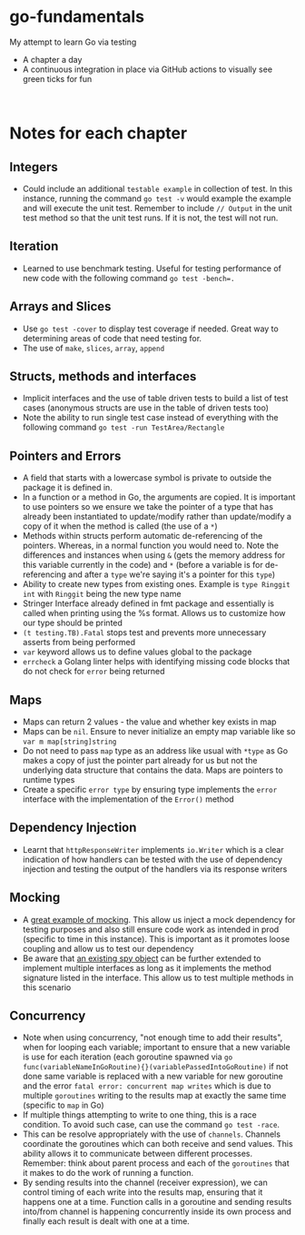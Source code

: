 # go-fundamentals
My attempt to learn Go via testing
- A chapter a day
- A continuous integration in place via GitHub actions to visually see green ticks for fun

<br/>

# Notes for each chapter
## Integers
- Could include an additional `testable example` in collection of test. In this instance, running the command `go test -v` would example the example and will execute the unit test. Remember to include `// Output` in the unit test method so that the unit test runs. If it is not, the test will not run.

## Iteration
- Learned to use benchmark testing. Useful for testing performance of new code with the following command `go test -bench=.`

## Arrays and Slices
- Use `go test -cover` to display test coverage if needed. Great way to determining areas of code that need testing for.
- The use of `make`, `slices`, `array`, `append`

## Structs, methods and interfaces
- Implicit interfaces and the use of table driven tests to build a list of test cases (anonymous structs are use in the table of driven tests too)
- Note the ability to run single test case instead of everything with the following command `go test -run TestArea/Rectangle`

## Pointers and Errors
- A field that starts with a lowercase symbol is private to outside the package it is defined in.
- In a function or a method in Go, the arguments are copied. It is important to use pointers so we ensure we take the pointer of a type that has already been instantiated to update/modify rather than update/modify a copy of it when the method is called (the use of a `*`)
- Methods within structs perform automatic de-referencing of the pointers. Whereas, in a normal function you would need to. Note the differences and instances when using `&` (gets the memory address for this variable currently in the code) and `*` (before a variable is for de-referencing and after a `type` we're saying it's a pointer for this `type`)
- Ability to create new types from existing ones. Example is `type Ringgit int` with `Ringgit` being the new type name
- Stringer Interface already defined in fmt package and essentially is called when printing using the %s format. Allows us to customize how our type should be printed
- `(t testing.TB).Fatal` stops test and prevents more unnecessary asserts from being performed
- `var` keyword allows us to define values global to the package
- `errcheck` a Golang  linter helps with identifying missing code blocks that do not check for `error` being returned

## Maps
- Maps can return 2 values - the value and whether key exists in map
- Maps can be `nil`. Ensure to never initialize an empty map variable like so `var m map[string]string`
- Do not need to pass `map` type as an address like usual with `*type` as Go makes a copy of just the pointer part already for us but not the underlying data structure that contains the data. Maps are pointers to runtime types
- Create a specific `error type` by ensuring type implements the `error` interface with the implementation of the `Error()` method

## Dependency Injection
- Learnt that `httpResponseWriter` implements `io.Writer` which is a clear indication of how handlers can be tested with the use of dependency injection and testing the output of the handlers via its response writers

## Mocking
- A [great example of mocking](https://github.com/25Ericcheong/go-fundamentals/commit/7902b04b1e1ecf2f249de3d6f2daa8a56365e4fe). This allow us inject a mock dependency for testing purposes and also still ensure code work as intended in prod (specific to time in this instance). This is important as it promotes loose coupling and allow us to test our dependency
- Be aware that [an existing spy object](https://github.com/25Ericcheong/go-fundamentals/commit/987fa702ad3c858521998b71fa0fa6aa939ffd32) can be further extended to implement multiple interfaces as long as it implements the method signature listed in the interface. This allow us to test multiple methods in this scenario

## Concurrency
- Note when using concurrency, "not enough time to add their results", when for looping each variable; important to ensure that a new variable is use for each iteration (each goroutine spawned via `go func(variableNameInGoRoutine){}(variablePassedIntoGoRoutine)` if not done same variable is replaced with a new variable for new goroutine and the error `fatal error: concurrent map writes` which is due to multiple `goroutines` writing to the results map at exactly the same time (specific to `map` in Go)
- If multiple things attempting to write to one thing, this is a race condition. To avoid such case, can use the command `go test -race`.
- This can be resolve appropriately with the use of `channels`. Channels coordinate the goroutines which can both receive and send values. This ability allows it to communicate between different processes. Remember: think about parent process and each of the `goroutines` that it makes to do the work of running a function.
- By sending results into the channel (receiver expression), we can control timing of each write into the results map, ensuring that it happens one at a time. Function calls in a goroutine and sending results into/from channel is happening concurrently inside its own process and finally each result is dealt with one at a time. 
